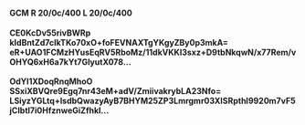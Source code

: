 #### GCM R 20/0c/400 L 20/0c/400
**CE0KcDv55rivBWRp**<br/>**kIdBntZd7cIkTKo70xO+foFEVNAXTgYKgyZBy0p3mkA=**<br/>**eR+UAO1FCMzHYusEqRV5RboMz/11dkVKKl3sxz+D9tbNkqwN/x77Rem/vOHYQ6xH6a7kYt7GlyutX078...**<br/><br/>
**OdYl1XDoqRnqMhoO**<br/>**SSxiXBVQre9Egq7nr43eM+adV/ZmiivakrybLA23Nfo=**<br/>**LSiyzYGLtq+IsdbQwazyAyB7BHYM25ZP3Lmrgmr03XISRpthl9920m7vF5jCIbtl7i0HfznweGiZfhkl...**